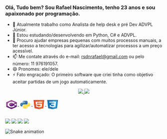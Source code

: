 ### Olá, Tudo bem? Sou Rafael Nascimento, tenho 23 anos e sou apaixonado por programação.

- 🔭 Atualmente trabalho como Analista de help desk e pré Dev ADVPL Júnior.
- 🌱 Estou estudando/desenvolvendo em Python, C# e ADVPL.
- 🤔 Procuro ajudar empresas pequenas com muitos processos manuais, a ter acesso a tecnologias para agilizar/automatizar processos a um preço acessível.
- 📫 Me contate através do e-mail: rsdnrafael@gmail.com ou pelo número: 11 976191057.
- 😄 Pronomes: ele/dele
- ⚡ Fato engraçado: O primeiro software que criei tinha como objetivo aceitar partidas de um jogo automaticamente.


<div align="center">
  <a href="https://github.com/rsdnrafael">
  <img height="150em" src="https://github-readme-stats.vercel.app/api?username=rsdnrafael&show_icons=true&theme=radical&include_all_commits=true&count_private=true"/>
  <img height="150em" src="https://github-readme-stats.vercel.app/api/top-langs/?username=rsdnrafael&layout=compact&langs_count=7&theme=radical"/>
</div>
<div style="display: inline_block"><br>
  <img align="center" alt="Rafa-Csharp" height="30" width="40" src="https://raw.githubusercontent.com/devicons/devicon/master/icons/csharp/csharp-original.svg">
  <img align="center" alt="Rafa-Python" height="30" width="40" src="https://raw.githubusercontent.com/devicons/devicon/master/icons/python/python-original.svg">
  <img align="center" alt="Rafa-HTML" height="30" width="40" src="https://raw.githubusercontent.com/devicons/devicon/master/icons/html5/html5-original.svg">
  <img align="center" alt="Rafa-CSS" height="30" width="40" src="https://raw.githubusercontent.com/devicons/devicon/master/icons/css3/css3-original.svg">
</div>
  
  ##
  
<div> 
  <a href="https://contate.me/RafaelNasci" target="_blank"><img src="https://img.shields.io/badge/WhatsApp-25D366?style=for-the-badge&logo=whatsapp&logoColor=white" target="_blank"></a>
  <a href="https://www.instagram.com/rsdnrafael/" target="_blank"><img src="https://img.shields.io/badge/-Instagram-%23E4405F?style=for-the-badge&logo=instagram&logoColor=white" target="_blank"></a>
  <a href = "mailto:rsdnrafael@gmail.com"><img src="https://img.shields.io/badge/-Gmail-%23333?style=for-the-badge&logo=gmail&logoColor=white" target="_blank"></a>
  <a href="https://www.linkedin.com/in/rafael-santos-do-nascimento-642834207/" target="_blank"><img src="https://img.shields.io/badge/-LinkedIn-%230077B5?style=for-the-badge&logo=linkedin&logoColor=white" target="_blank"></a> 
 
  ![Snake animation](https://github.com/rsdnrafael/rsdnrafael/blob/output/github-contribution-grid-snake.svg)
 
</div>

